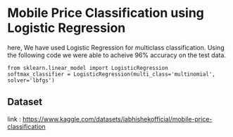# Mobile Price Classification using Logistic Regression
here, We have used Logistic Regression for multiclass classification. Using the following code we were able to acheive 96% accuracy on the test data.
``` 
from sklearn.linear_model import LogisticRegression
softmax_classifier = LogisticRegression(multi_class='multinomial', solver='lbfgs')
```

## Dataset
link : https://www.kaggle.com/datasets/iabhishekofficial/mobile-price-classification
